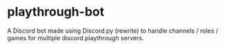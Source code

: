 # playthrough-bot
A Discord bot made using Discord.py (rewrite) to handle channels / roles / games for multiple discord playthrough servers.
